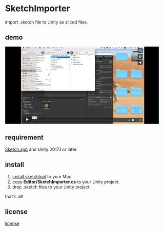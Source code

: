 # SketchImporter
import .sketch file to Unity as sliced files.

## demo
[![link](./doc/link.png)](https://vimeo.com/234194618)


## requirement
[Sketch.app](https://www.sketchapp.com) and Unity 2017.1 or later.


## install
1. [install sketchtool](https://www.sketchapp.com/tool/) to your Mac.
2. copy **Editor/SketchImporter.cs** to your Unity project.
3. drop .sketch files to your Unity project.

that's all!

## license
[license](./LICENSE)